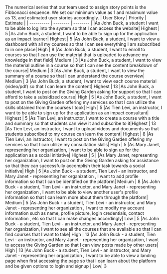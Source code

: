 The numerical series that our team used to assign story points is the Fibbonacci sequence. We set our minimum value as 1 and maximum value as 13, and estimated user stories accordingly.
| User Story | Priority | Estimate |
| ---------- | -------- | -------- |
|As John Buck,  a student I want to be able to log into the system so that I can access the website| Highest | 5
|As John Buck, a student, I want to be able to sign up for the application as an impact learner| Highest | 5
|As John Buck, a student, I want to view a dashboard with all my courses so that I can see everything I am subscribed to in one place| High | 8
|As John Buck, a student, I want to enroll to courses so that I can use the material that is uploaded to advance my knowledge in that field| Medium | 3
|As John Buck, a student, I want to view the material outline in a course so that I can see the content breakdown of the course| Medium | 3
|As John Buck, a student, I want to view the summary of a course so that I can understand the course overview| Medium | 3
|As John Buck, a student, I want to view each course material (video/pdf) so that I can learn the content| Highest | 13
|As John Buck, a student, I want to post on the Giving Garden asking for support so that I can afford to take a subsidized course| High | 5
|As John Buck, a student, I want to post on the Giving Garden offering my services so that I can utilize the skills obtained from the courses I took| High | 5
|As Tien Levi, an instructor, I want to be able to sign up for the application as an impact consultant| Highest | 5
|As Tien Levi, an instructor, I want to create a course with a title and summary so that students can view it and subscribe to it|Highest | 13
|As Tien Levi, an instructor, I want to upload videos and documents so that students subscribed to my course can learn the content| Highest | 8
|As Tien Levi, an instructor, I want to post on the Giving Garden offering my services so that I can utilize my consultation skills| High | 5
|As Mary Janet, representing her organization, I want to be able to sign up for the application as a social initiative| Highest | 5 |
|As Mary Janet, representing her organization, I want to post on the Giving Garden asking for assistance so that they can successfully accomplish their task towards a social initiative| High | 5
|As John Buck - a student, Tien Levi - an instructor, and Mary Janet - representing her organization , I want to add profile information so that I can be identified on the platform| Medium | 8
|As John Buck - a student, Tien Levi - an instructor, and Mary Janet - representing her organization , I want to be able to view another user's profile information so that I can learn more about them through the platform| Medium | 5
|As John Buck - a student, Tien Levi - an instructor, and Mary Janet - representing her organization , I want to modify my account information such as name, profile picture, login credentials, contact information , etc so that I can make changes accordingly| Low | 5
|As John Buck - a student, Tien Levi - an instructor, and Mary Janet - representing her organization, I want to see all the courses that are available so that I can find courses that I want to take| High | 13
|As John Buck - a student, Tien Levi - an instructor, and Mary Janet - representing her organization, I want to access the Giving Garden so that I can view posts made by other users| High | 13
|As John Buck - a student, Tien Levi - an instructor, and Mary Janet - representing her organization , I want to be able to view a landing page when first accessing the page so that I can learn about the platform and be given options to login and signup | Low| 3